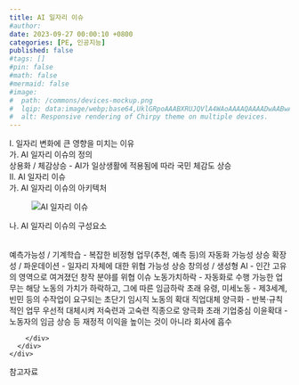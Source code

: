 ```yaml
---
title: AI 일자리 이슈
#author: 
date: 2023-09-27 00:00:10 +0800
categories: [PE, 인공지능]
published: false
#tags: []
#pin: false
#math: false
#mermaid: false
#image:
#  path: /commons/devices-mockup.png
#  lqip: data:image/webp;base64,UklGRpoAAABXRUJQVlA4WAoAAAAQAAAADwAABwAAQUxQSDIAAAARL0AmbZurmr57yyIiqE8oiG0bejIYEQTgqiDA9vqnsUSI6H+oAERp2HZ65qP/VIAWAFZQOCBCAAAA8AEAnQEqEAAIAAVAfCWkAALp8sF8rgRgAP7o9FDvMCkMde9PK7euH5M1m6VWoDXf2FkP3BqV0ZYbO6NA/VFIAAAA
#  alt: Responsive rendering of Chirpy theme on multiple devices.
---
```


<div class="post-wrap">
  <div class="para">
    <div class="para-title">
      I. 일자리 변화에 큰 영향을 미치는 이유
    </div>
    <div class="para-cntnt">
      <div class="para">
        <div class="para-title">
          가. AI 일자리 이슈의 정의
        </div>
        <div class="para-cntnt">
            상용화 / 체감상승 - AI가 일상생활에 적용됨에 따라 국민 체감도 상승
        </div>
      </div>
    </div>
  </div>
  
  <div class="para">
    <div class="para-title">
      II. AI 일자리 이슈
    </div>
    <div class="para-cntnt">
      <div class="para">
        <div class="para-title">
          가. AI 일자리 이슈의 아키텍처
        </div>
        <div class="para-cntnt">
          <figure class="post-figure">
            <img src="/assets/img/posts/AI-일자리-이슈.png" alt="AI 일자리 이슈">
<!--            <figcaption>Source: Unveiling the Metaverse: Exploring Emerging Trends, Multifaceted Perspectives, and Future Challenges</figcaption>-->
          </figure>
        </div>
      </div>
      <div class="para">
        <div class="para-title">
          나. AI 일자리 이슈의 구성요소
        </div>
        <div class="para-cntnt">
          <table class="post-table">
          </table>
            예측가능성 / 기계학습 - 복잡한 비정형 업무(추천, 예측 등)의 자동화 가능성 상승
  확장성 / 파운데이션 - 일자리 자체에 대한 위협 가능성 상승
  창의성 / 생성형 AI - 인간 고유의 영역으로 여겨졌던 창작 분야를 위협
이슈
  노동가치하락 - 자동화로 수행 가능한 업무는 해당 노동의 가치가 하락하고, 그에 따른 임금하락 초래
  유령, 미세노동 - 제3세계, 빈민 등의 수작업이 요구되는 초단기 임시직 노동의 확대
  직업대체 양극화 - 반복·규칙적인 업무 우선적 대체시켜 저숙련과 고숙련 직종으로 양극화 초래
  기업중심 이윤확대 - 노동자의 임금 상승 등 재정적 이익을 높이는 것이 아니라 회사에 흡수

        </div>
      </div>
    </div>
  </div>

  <div class="refr-wrap">
    <div class="refr-title">
        참고자료
    </div>
    <ol class="refr-list">
    <!--    <li>(나현식, 최대선) <a target="_blank" href="https://scienceon.kisti.re.kr/commons/util/originalView.do?cn=JAKO202225948430499&oCn=JAKO202225948430499&dbt=JAKO&journal=NJOU00291864">메타버스 보안 위협 요소 및 대응 방안 검토</a></li>-->
    <!--    <li>(M. Uddin, S. Manickam, H. Ullah, M. Obaidat and A. Dandoush) <a target="_blank" href="https://ieeexplore.ieee.org/abstract/document/10138386">Unveiling the Metaverse: Exploring Emerging Trends, Multifaceted Perspectives, and Future Challenges</a></li>-->
    </ol>
  </div>
</div>

